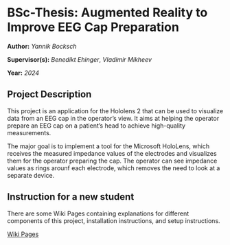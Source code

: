 # **BSc-Thesis:** Augmented Reality to Improve EEG Cap Preparation
**Author:** *Yannik Bocksch*

**Supervisor(s):** *Benedikt Ehinger*, *Vladimir Mikheev*

**Year:** *2024*

## Project Description
This project is an application for the Hololens 2 that can be used to visualize data from an EEG cap in the operator’s view. It aims at helping the operator prepare an EEG cap on a patient’s head to achieve high-quality measurements.

The major goal is to implement a tool for the Microsoft HoloLens, which receives the measured impedance values of the electrodes and visualizes them for the operator preparing the cap. The operator can see impedance values as rings arounf each electrode, which removes the need to look at a separate device.

## Instruction for a new student

There are some Wiki Pages containing explanations for different components of this project, installation instructions, and setup instructions.

[Wiki Pages](https://github.com/s-ccs/BSc2024_AR-EEG/wiki)